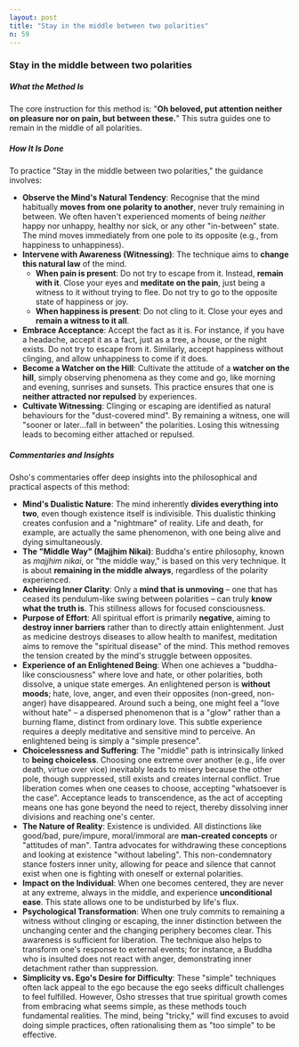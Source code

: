 ```yaml
---
layout: post
title: "Stay in the middle between two polarities"
n: 59
---
```

### Stay in the middle between two polarities

##### What the Method Is

The core instruction for this method is: "**Oh beloved, put attention neither on pleasure nor on pain, but between these.**" This sutra guides one to remain in the middle of all polarities.

##### How It Is Done

To practice "Stay in the middle between two polarities," the guidance involves:

*   **Observe the Mind's Natural Tendency**: Recognise that the mind habitually **moves from one polarity to another**, never truly remaining in between. We often haven't experienced moments of being *neither* happy nor unhappy, healthy nor sick, or any other "in-between" state. The mind moves immediately from one pole to its opposite (e.g., from happiness to unhappiness).
*   **Intervene with Awareness (Witnessing)**: The technique aims to **change this natural law** of the mind.
    *   **When pain is present**: Do not try to escape from it. Instead, **remain with it**. Close your eyes and **meditate on the pain**, just being a witness to it without trying to flee. Do not try to go to the opposite state of happiness or joy.
    *   **When happiness is present**: Do not cling to it. Close your eyes and **remain a witness to it all**.
*   **Embrace Acceptance**: Accept the fact as it is. For instance, if you have a headache, accept it as a fact, just as a tree, a house, or the night exists. Do not try to escape from it. Similarly, accept happiness without clinging, and allow unhappiness to come if it does.
*   **Become a Watcher on the Hill**: Cultivate the attitude of a **watcher on the hill**, simply observing phenomena as they come and go, like morning and evening, sunrises and sunsets. This practice ensures that one is **neither attracted nor repulsed** by experiences.
*   **Cultivate Witnessing**: Clinging or escaping are identified as natural behaviours for the "dust-covered mind". By remaining a witness, one will "sooner or later...fall in between" the polarities. Losing this witnessing leads to becoming either attached or repulsed.

##### Commentaries and Insights

Osho's commentaries offer deep insights into the philosophical and practical aspects of this method:

*   **Mind's Dualistic Nature**: The mind inherently **divides everything into two**, even though existence itself is indivisible. This dualistic thinking creates confusion and a "nightmare" of reality. Life and death, for example, are actually the same phenomenon, with one being alive and dying simultaneously.
*   **The "Middle Way" (Majjhim Nikai)**: Buddha's entire philosophy, known as *majjhim nikai*, or "the middle way," is based on this very technique. It is about **remaining in the middle always**, regardless of the polarity experienced.
*   **Achieving Inner Clarity**: Only a **mind that is unmoving** – one that has ceased its pendulum-like swing between polarities – can truly **know what the truth is**. This stillness allows for focused consciousness.
*   **Purpose of Effort**: All spiritual effort is primarily **negative**, aiming to **destroy inner barriers** rather than to directly attain enlightenment. Just as medicine destroys diseases to allow health to manifest, meditation aims to remove the "spiritual disease" of the mind. This method removes the tension created by the mind's struggle between opposites.
*   **Experience of an Enlightened Being**: When one achieves a "buddha-like consciousness" where love and hate, or other polarities, both dissolve, a unique state emerges. An enlightened person is **without moods**; hate, love, anger, and even their opposites (non-greed, non-anger) have disappeared. Around such a being, one might feel a "love without hate" – a dispersed phenomenon that is a "glow" rather than a burning flame, distinct from ordinary love. This subtle experience requires a deeply meditative and sensitive mind to perceive. An enlightened being is simply a "simple presence".
*   **Choicelessness and Suffering**: The "middle" path is intrinsically linked to **being choiceless**. Choosing one extreme over another (e.g., life over death, virtue over vice) inevitably leads to misery because the other pole, though suppressed, still exists and creates internal conflict. True liberation comes when one ceases to choose, accepting "whatsoever is the case". Acceptance leads to transcendence, as the act of accepting means one has gone beyond the need to reject, thereby dissolving inner divisions and reaching one's center.
*   **The Nature of Reality**: Existence is undivided. All distinctions like good/bad, pure/impure, moral/immoral are **man-created concepts** or "attitudes of man". Tantra advocates for withdrawing these conceptions and looking at existence "without labeling". This non-condemnatory stance fosters inner unity, allowing for peace and silence that cannot exist when one is fighting with oneself or external polarities.
*   **Impact on the Individual**: When one becomes centered, they are never at any extreme, always in the middle, and experience **unconditional ease**. This state allows one to be undisturbed by life's flux.
*   **Psychological Transformation**: When one truly commits to remaining a witness without clinging or escaping, the inner distinction between the unchanging center and the changing periphery becomes clear. This awareness is sufficient for liberation. The technique also helps to transform one's response to external events; for instance, a Buddha who is insulted does not react with anger, demonstrating inner detachment rather than suppression.
*   **Simplicity vs. Ego's Desire for Difficulty**: These "simple" techniques often lack appeal to the ego because the ego seeks difficult challenges to feel fulfilled. However, Osho stresses that true spiritual growth comes from embracing what seems simple, as these methods touch fundamental realities. The mind, being "tricky," will find excuses to avoid doing simple practices, often rationalising them as "too simple" to be effective.